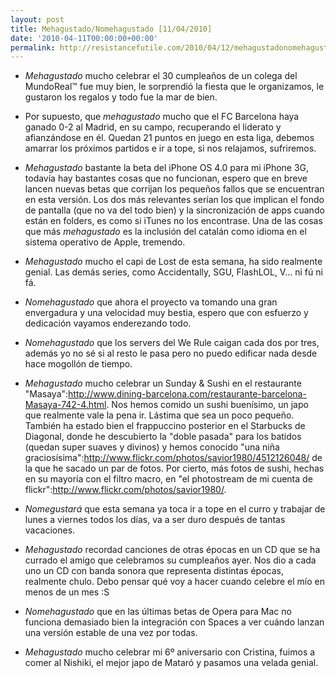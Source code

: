 ```yaml
---
layout: post
title: Mehagustado/Nomehagustado [11/04/2010]
date: '2010-04-11T00:00:00+00:00'
permalink: http://resistancefutile.com/2010/04/12/mehagustadonomehagustado-11042010/
---
```

- *Mehagustado* mucho celebrar el 30 cumpleaños de un colega del MundoReal&trade; fue muy bien, le sorprendió la fiesta que le organizamos, le gustaron los regalos y todo fue la mar de bien. 

- Por supuesto, que *mehagustado* mucho que el FC Barcelona haya ganado 0-2 al Madrid, en su campo, recuperando el liderato y afianzándose en él. Quedan 21 puntos en juego en esta liga, debemos amarrar los próximos partidos e ir a tope, si nos relajamos, sufriremos. 

- *Mehagustado* bastante la beta del iPhone OS 4.0 para mi iPhone 3G, todavía hay bastantes cosas que no funcionan, espero que en breve lancen nuevas betas que corrijan los pequeños fallos que se encuentran en esta versión. Los dos más relevantes serían los que implican el fondo de pantalla (que no va del todo bien) y la sincronización de apps cuando están en folders, es como si iTunes no los encontrase. Una de las cosas que más *mehagustado* es la inclusión del catalán como idioma en el sistema operativo de Apple, tremendo.

- *Mehagustado* mucho el capi de Lost de esta semana, ha sido realmente genial. Las demás series, como Accidentally, SGU, FlashLOL, V... ni fú ni fá.

- *Nomehagustado* que ahora el proyecto va tomando una gran envergadura y una velocidad muy bestia, espero que con esfuerzo y dedicación vayamos enderezando todo.

- *Nomehagustado* que los servers del We Rule caigan cada dos por tres, además yo no sé si al resto le pasa pero no puedo edificar nada desde hace mogollón de tiempo.

- *Mehagustado* mucho celebrar un Sunday & Sushi en el restaurante "Masaya":http://www.dining-barcelona.com/restaurante-barcelona-Masaya-742-4.html. Nos hemos comido un sushi buenísimo, un japo que realmente vale la pena ir. Lástima que sea un poco pequeño. También ha estado bien el frappuccino posterior en el Starbucks de Diagonal, donde he descubierto la "doble pasada" para los batidos (quedan super suaves y divinos) y hemos conocido "una niña graciosísima":http://www.flickr.com/photos/savior1980/4512126048/ de la que he sacado un par de fotos. Por cierto, más fotos de sushi, hechas en su mayoría con el filtro macro, en "el photostream de mi cuenta de flickr":http://www.flickr.com/photos/savior1980/.

- *Nomegustará* que esta semana ya toca ir a tope en el curro y trabajar de lunes a viernes todos los días, va a ser duro después de tantas vacaciones.

- *Mehagustado* recordad canciones de otras épocas en un CD que se ha currado el amigo que celebramos su cumpleaños ayer. Nos dio a cada uno un CD con banda sonora que representa distintas épocas, realmente chulo. Debo pensar qué voy a hacer cuando celebre el mío en menos de un mes :S

- *Nomehagustado* que en las últimas betas de Opera para Mac no funciona demasiado bien la integración con Spaces a ver cuándo lanzan una versión estable de una vez por todas.

- *Mehagustado* mucho celebrar mi 6º aniversario con Cristina, fuimos a comer al Nishiki, el mejor japo de Mataró y pasamos una velada genial.
